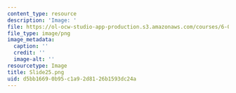 ```yaml
---
content_type: resource
description: 'Image: '
file: https://ol-ocw-studio-app-production.s3.amazonaws.com/courses/6-004-computation-structures-spring-2017/d5bb16690b95c1a92d8126b1593dc24a_Slide25.png
file_type: image/png
image_metadata:
  caption: ''
  credit: ''
  image-alt: ''
resourcetype: Image
title: Slide25.png
uid: d5bb1669-0b95-c1a9-2d81-26b1593dc24a
---
```

